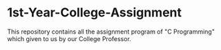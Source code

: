 # 1st-Year-College-Assignment
This repository contains all the assignment program of "C Programming" which given to us by our College Professor.
